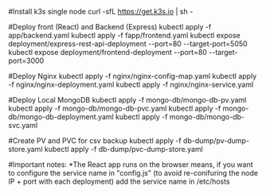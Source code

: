 #Install k3s single node
curl -sfL https://get.k3s.io | sh -


#Deploy front (React) and Backend (Express) 
kubectl apply -f app/backend.yaml
kubectl apply -f fapp/frontend.yaml
kubectl expose deployment/express-rest-api-deployment --port=80 --target-port=5050
kubectl expose deployment/frontend-deployment --port=80 --target-port=3000

#Deploy Nginx
kubectl apply -f nginx/nginx-config-map.yaml
kubectl apply -f nginx/nginx-deployment.yaml
kubectl apply -f nginx/nginx-service.yaml

#Deploy Local MongoDB
kubectl apply -f mongo-db/mongo-db-pv.yaml
kubectl apply -f mongo-db/mongo-db-pvc.yaml
kubectl apply -f mongo-db/mongo-db-deployment.yaml
kubectl apply -f mongo-db/mongo-db-svc.yaml

#Create PV and PVC for csv backup
kubectl apply -f db-dump/pv-dump-store.yaml
kubectl apply -f db-dump/pvc-dump-store.yaml


#Important notes:
*The React app runs on the browser means, if you want to configure the service name in           "config.js" (to avoid re-conifuring the node IP + port with each deployment) add the service name in /etc/hosts


